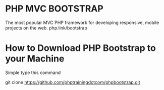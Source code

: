 # PHP MVC BOOTSTRAP
The most popular MVC PHP framework for developing responsive, mobile projects on the web. php.link/bootstrap

# How to Download PHP Bootstrap to your Machine
Simple type this command

git clone https://github.com/phptrainingdotcom/phpbootstrap.git
